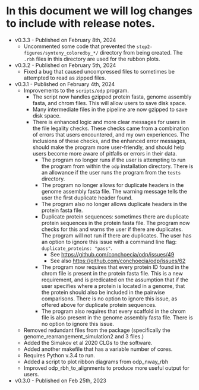 # In this document we will log changes to include with release notes.
- v0.3.3 - Published on February 8th, 2024
  - Uncommented some code that prevented the `step2-figures/synteny_coloredby_*/` directory from being created. The `.rbh` files in this directory are used for the rubbon plots.
- v0.3.2 - Published on February 5th, 2024
  - Fixed a bug that caused uncompressed files to sometimes be attempted to read as zipped files.
- v0.3.1 - Published on February 4th, 2024
  - Improvements to the `scripts/odp` program.
    - The script now handles gzipped protein fasta, genome assembly fasta, and chrom files. This will allow users to save disk space.
    - Many intermediate files in the pipeline are now gzipped to save disk space.
    - There is enhanced logic and more clear messages for users in the file legality checks. These checks came from a combination of errors that users encountered, and my own experiences. The inclusions of these checks, and the enhanced error messages, should make the program more user-friendly, and should help users become more aware of pitfalls or errors in their data.
      - The program no longer runs if the user is attempting to run the program from within the `odp` installation directory. There is an allowance if the user runs the program from the `tests` directory.
      - The program no longer allows for duplicate headers in the genome assembly fasta file. The warning message tells the user the first duplicate header found.
      - The program also no longer allows duplicate headers in the protein fasta file.
      - Duplicate protein sequences: sometimes there are duplicate protein sequences in the protein fasta file. The program now checks for this and warns the user if there are duplicates. The program will not run if there are duplicates. The user has an option to ignore this issue with a command line flag: `duplicate_proteins: "pass"`.
        - See https://github.com/conchoecia/odp/issues/49
        - See also https://github.com/conchoecia/odp/issues/62
      - The program now requires that every protein ID found in the chrom file is present in the protein fasta file. This is a new requirement, and is predicated on the assumption that if the user specifies where a protein is located in a genome, that the protein should also be included in the pairwise comparisons. There is no option to ignore this issue, as offered above for duplicate protein sequences.
      - The program also requires that every scaffold in the chrom file is also present in the genome assembly fasta file. There is no option to ignore this issue.
  - Removed redundant files from the package (specifically the genome_rearrangement_simulation2 and 3 files.)
  - Added the Simakov et al 2020 CLGs to the software.
  - Added another makefile that has a variable number of cores.
  - Requires Python v.3.4 to run.
  - Added a script to plot ribbon diagrams from odp_nway_rbh
  - Improved odp_rbh_to_alignments to produce more useful output for users.
- v0.3.0 - Published on Feb 25th, 2023